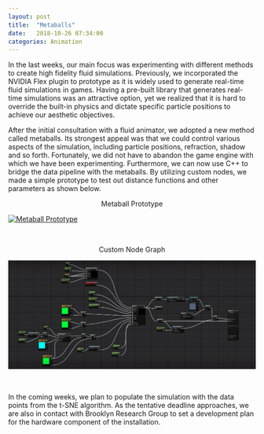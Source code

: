 ```yaml
---
layout: post
title:  "Metaballs"
date:   2018-10-26 07:34:00
categories: Animation
---
```


In the last weeks, our main focus was experimenting with different methods to create high fidelity fluid simulations. Previously, we incorporated the NVIDIA Flex plugin to prototype as it is widely used to generate real-time fluid simulations in games. Having a pre-built library that generates real-time simulations was an attractive option, yet we realized that it is hard to override the built-in physics and dictate specific particle positions to achieve our aesthetic objectives. 

After the initial consultation with a fluid animator, we adopted a new method called metaballs. Its strongest appeal was that we could control various aspects of the simulation, including particle positions, refraction, shadow and so forth. Fortunately, we did not have to abandon the game engine with which we have been experimenting. Furthermore, we can now use C++ to bridge the data pipeline with the metaballs. By utilizing custom nodes, we made a simple prototype to test out distance functions and other parameters as shown below.

<p align="center"> 
 Metaball Prototype
</p>

[![Metaball Prototype](https://img.youtube.com/vi/vy9kDIQYlRQ/0.jpg)](https://www.youtube.com/watch?v=vy9kDIQYlRQ)

<br/>
<p align="center"> 
 Custom Node Graph
</p>
<p align="center"> 
  <img src="/assets/images/metaball_node.png">
</p>
<br/>

In the coming weeks, we plan to populate the simulation with the data points from the t-SNE algorithm. As the tentative deadline approaches, we are also in contact with Brooklyn Research Group to set a development plan for the hardware component of the installation.
